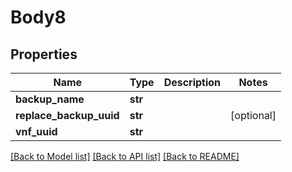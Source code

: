 # Body8

## Properties
Name | Type | Description | Notes
------------ | ------------- | ------------- | -------------
**backup_name** | **str** |  | 
**replace_backup_uuid** | **str** |  | [optional] 
**vnf_uuid** | **str** |  | 

[[Back to Model list]](../README.md#documentation-for-models) [[Back to API list]](../README.md#documentation-for-api-endpoints) [[Back to README]](../README.md)


